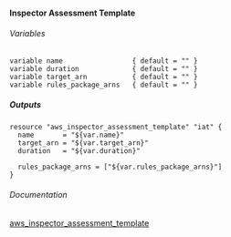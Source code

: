 #### Inspector Assessment Template


###### Variables
```
variable name                 { default = "" }
variable duration             { default = "" }
variable target_arn           { default = "" }
variable rules_package_arns   { default = "" }
```

##### Outputs
```
resource "aws_inspector_assessment_template" "iat" {
  name       = "${var.name}"
  target_arn = "${var.target_arn}"
  duration   = "${var.duration}"

  rules_package_arns = ["${var.rules_package_arns}"]
}
```

###### Documentation
[aws_inspector_assessment_template](https://www.terraform.io/docs/providers/aws/r/inspector_assessment_target.html)
